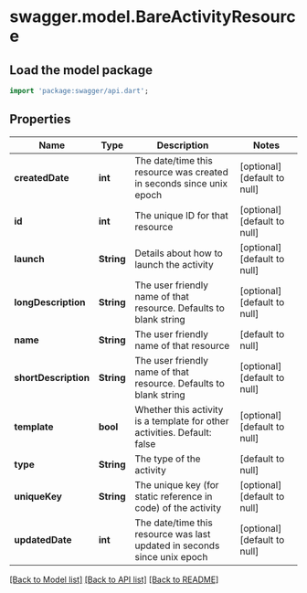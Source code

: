 # swagger.model.BareActivityResource

## Load the model package
```dart
import 'package:swagger/api.dart';
```

## Properties
Name | Type | Description | Notes
------------ | ------------- | ------------- | -------------
**createdDate** | **int** | The date/time this resource was created in seconds since unix epoch | [optional] [default to null]
**id** | **int** | The unique ID for that resource | [optional] [default to null]
**launch** | **String** | Details about how to launch the activity | [optional] [default to null]
**longDescription** | **String** | The user friendly name of that resource. Defaults to blank string | [optional] [default to null]
**name** | **String** | The user friendly name of that resource | [default to null]
**shortDescription** | **String** | The user friendly name of that resource. Defaults to blank string | [optional] [default to null]
**template** | **bool** | Whether this activity is a template for other activities. Default: false | [optional] [default to null]
**type** | **String** | The type of the activity | [default to null]
**uniqueKey** | **String** | The unique key (for static reference in code) of the activity | [optional] [default to null]
**updatedDate** | **int** | The date/time this resource was last updated in seconds since unix epoch | [optional] [default to null]

[[Back to Model list]](../README.md#documentation-for-models) [[Back to API list]](../README.md#documentation-for-api-endpoints) [[Back to README]](../README.md)


